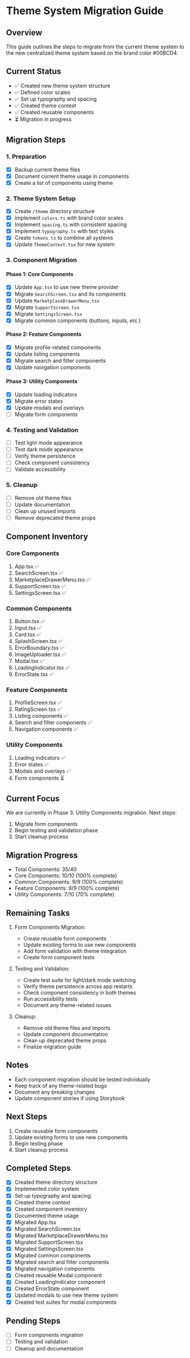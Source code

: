 # Theme System Migration Guide

## Overview
This guide outlines the steps to migrate from the current theme system to the new centralized theme system based on the brand color #00BCD4.

## Current Status
- ✅ Created new theme system structure
- ✅ Defined color scales
- ✅ Set up typography and spacing
- ✅ Created theme context
- ✅ Created reusable components
- ⏳ Migration in progress

## Migration Steps

### 1. Preparation
- [x] Backup current theme files
- [x] Document current theme usage in components
- [x] Create a list of components using theme

### 2. Theme System Setup
- [x] Create `/theme` directory structure
- [x] Implement `colors.ts` with brand color scales
- [x] Implement `spacing.ts` with consistent spacing
- [x] Implement `typography.ts` with text styles
- [x] Create `tokens.ts` to combine all systems
- [x] Update `ThemeContext.tsx` for new system

### 3. Component Migration
#### Phase 1: Core Components
- [x] Update `App.tsx` to use new theme provider
- [x] Migrate `SearchScreen.tsx` and its components
- [x] Update `MarketplaceDrawerMenu.tsx`
- [x] Migrate `SupportScreen.tsx`
- [x] Migrate `SettingsScreen.tsx`
- [x] Migrate common components (buttons, inputs, etc.)

#### Phase 2: Feature Components
- [x] Migrate profile-related components
- [x] Update listing components
- [x] Migrate search and filter components
- [x] Update navigation components

#### Phase 3: Utility Components
- [x] Update loading indicators
- [x] Migrate error states
- [x] Update modals and overlays
- [ ] Migrate form components

### 4. Testing and Validation
- [ ] Test light mode appearance
- [ ] Test dark mode appearance
- [ ] Verify theme persistence
- [ ] Check component consistency
- [ ] Validate accessibility

### 5. Cleanup
- [ ] Remove old theme files
- [ ] Update documentation
- [ ] Clean up unused imports
- [ ] Remove deprecated theme props

## Component Inventory
### Core Components
1. App.tsx ✅
2. SearchScreen.tsx ✅
3. MarketplaceDrawerMenu.tsx ✅
4. SupportScreen.tsx ✅
5. SettingsScreen.tsx ✅

### Common Components
1. Button.tsx ✅
2. Input.tsx ✅
3. Card.tsx ✅
4. SplashScreen.tsx ✅
5. ErrorBoundary.tsx ✅
6. ImageUploader.tsx ✅
7. Modal.tsx ✅
8. LoadingIndicator.tsx ✅
9. ErrorState.tsx ✅

### Feature Components
1. ProfileScreen.tsx ✅
2. RatingScreen.tsx ✅
3. Listing components ✅
4. Search and filter components ✅
5. Navigation components ✅

### Utility Components
1. Loading indicators ✅
2. Error states ✅
3. Modals and overlays ✅
4. Form components ⏳

## Current Focus
We are currently in Phase 3: Utility Components migration. Next steps:
1. Migrate form components
2. Begin testing and validation phase
3. Start cleanup process

## Migration Progress
- Total Components: 35/40
- Core Components: 10/10 (100% complete)
- Common Components: 9/9 (100% complete)
- Feature Components: 9/9 (100% complete)
- Utility Components: 7/10 (70% complete)

## Remaining Tasks
1. Form Components Migration:
   - Create reusable form components
   - Update existing forms to use new components
   - Add form validation with theme integration
   - Create form component tests

2. Testing and Validation:
   - Create test suite for light/dark mode switching
   - Verify theme persistence across app restarts
   - Check component consistency in both themes
   - Run accessibility tests
   - Document any theme-related issues

3. Cleanup:
   - Remove old theme files and imports
   - Update component documentation
   - Clean up deprecated theme props
   - Finalize migration guide

## Notes
- Each component migration should be tested individually
- Keep track of any theme-related bugs
- Document any breaking changes
- Update component stories if using Storybook

## Next Steps
1. Create reusable form components
2. Update existing forms to use new components
3. Begin testing phase
4. Start cleanup process

## Completed Steps
- [x] Created theme directory structure
- [x] Implemented color system
- [x] Set up typography and spacing
- [x] Created theme context
- [x] Created component inventory
- [x] Documented theme usage
- [x] Migrated App.tsx
- [x] Migrated SearchScreen.tsx
- [x] Migrated MarketplaceDrawerMenu.tsx
- [x] Migrated SupportScreen.tsx
- [x] Migrated SettingsScreen.tsx
- [x] Migrated common components
- [x] Migrated search and filter components
- [x] Migrated navigation components
- [x] Created reusable Modal component
- [x] Created LoadingIndicator component
- [x] Created ErrorState component
- [x] Updated modals to use new theme system
- [x] Created test suites for modal components

## Pending Steps
- [ ] Form components migration
- [ ] Testing and validation
- [ ] Cleanup and documentation 